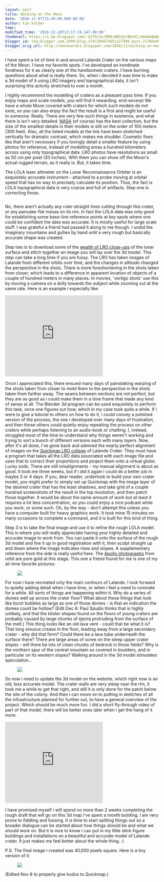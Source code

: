 ```yaml
---
layout: post
title: Walking on the Moon
date: '2016-11-07T15:49:00.000-08:00'
author: kim holder
tags:
modified_time: '2016-12-20T13:17:19.147-08:00'
thumbnail: https://1.bp.blogspot.com/-G2fDv3xrMO0/WBkDyt8DxKI/AAAAAAAAWUE/EUe0ot6c2X4LJ2P8r_KPChDxQjTazkzXwCK4B/s72-c/LalandeLOLA.jpg
blogger_id: tag:blogger.com,1999:blog-2741304674651227490.post-2178644973514489727
blogger_orig_url: http://moonwards1.blogspot.com/2016/11/walking-on-moon.html
---
```


I have spent a lot of time in and around Lalande Crater on the various maps of the Moon. I have my favorite spots. I've developed an inordinate fondness for it as clearly one of the handsomest craters. I have burning questions about what is really there. So, when i decided it was time to make a 3d model of it using LRO imagery and topographical data, it isn't surprising this activity stretched to over a month.

I highly recommend the modelling of craters as a pleasant pass time. If you enjoy maps and scale models, you will find it rewarding. end-excerpt We have a whole Moon covered with craters for which such models do not exist, so you can also enjoy the fact the result is a first and might be useful to someone. Really. There are very few such things in existence, and what there is isn't very detailed. [NASA](https://nasa3d.arc.nasa.gov/search/lunar) (of course) has the best collection, but the size of the smallest details in their models is still on the order of 100 meters (300 feet). Also, all the listed models at the link have been stretched vertically for dramatic contrast, which makes me shudder. Cosmetic fixes like that aren't necessary if you lovingly detail a smaller feature by using photos for reference, instead of modelling areas a hundred kilometers across using only topographical data. LRO photos have resolutions as small as 50 cm per pixel (20 inches). With them you can show off the Moon's actual rugged terrain, as it really is. But, it takes time.


The LOLA laser altimeter on the Lunar Reconnaissance Orbiter is an exquisitely accurate instrument - attached to a probe moving at orbital speed that has no way to precisely calculate its position. Thus, the fact is LOLA topographical data is very coarse and full of artifacts. Step one is correcting those.

<figure><img href="https://www.moonwards.com/img/LalandeLOLA.jpg"></figure>

No, there aren't actually any ruler-straight lines cutting through this crater, or any pancake-flat mesas on its rim. In fact the LOLA data was only good for establishing some base-line reference points at key spots where one could be confident the data was accurate. It is mostly useful for large scale stuff. I was grateful a friend had passed it along to me though. I undid the imaginary mountains and gullies by hand until a very rough but basically accurate shape was created.

Step two is to download some of the [wealth of LRO close-ups](http://wms.lroc.asu.edu/lroc/) of the lunar surface and stitch together an image you will lay over the 3d model. This step can take a long time if you are fussy. The LRO has taken images of Lalande from different orbits over time, and the changes in altitude changed the perspective in the shots. There is more foreshortening in the shots taken from closer, which leads to a difference in apparent location of objects of a couple of hundred meters in many places. In movies, 'vertigo shots' use this by moving a camera on a dolly towards the subject while zooming out at the same rate. Here is an example i especially like:

<iframe allowfullscreen=""  data-thumbnail-src="https://i.ytimg.com/vi/MWRncNMEhLw/0.jpg" frameborder="0" height="266" src="https://www.youtube.com/embed/MWRncNMEhLw?feature=player_embedded" width="320"></iframe>

Once i appreciated this, there ensued many days of painstaking warping of the shots taken from closer to mold them to the perspective in the shots taken from farther away. The seams between sections are not perfect, but they are as good as i could make them in a time frame that made any kind of sense at all. The Blender 3d program can be used exquisitely to perform this task, once one figures out how, which in my case took quite a while. If i were to give a tutorial to others on how to do it, i could convey a polished version of the process, the one i developed over many days of frustration, and then those others could quietly enjoy repeating the process on other craters while perhaps listening to an audio-book or chatting. I, instead, struggled most of the time to understand why things weren't working and trying to sort a bunch of different versions each with many layers. Now, after it's all done, i've gone back and admired the nearly perfect alignment of images on the [Quickmap LRO collage](http://bit.ly/2ftCyZs) of Lalande Crater. They must have a program that takes all the LRO data associated with each image file and uses that to correct their proportions and project them onto a virtual globe. Lucky sods. There are still misalignments - my manual alignment is about as good. It took me three weeks, but if i did it again i could do a better job in maybe 3 or 4 days. If you, dear reader, undertook to build your own crater model, you might prefer to simply set up Quickmap with the image layer of the desired crater that has the least shadows, and take grid of a couple hundred screenshots of the result in the top resolution, and then patch those together. It would be about the same amount of work but at least it requires a lot less concentration, so you could enjoy a nice podcast while you work, or some such. Oh, by the way - don't attempt this unless you have a computer built for heavy graphics work. It took mine 15 minutes on many occasions to complete a command, and it is built for this kind of thing.

Step 3 is to take the final image and use it to refine the rough LOLA model. This is where you will really appreciate having your highly detailed and accurate image to work from. You can paste it onto the surface of the rough 3d model and line it up in good registration with it, then sculpt straight up and down where the image indicates rises and slopes. A supplementary reference from the side is really useful here. The [Apollo photographs](http://www.lpi.usra.edu/resources/apollo/) from orbit are pure gold at this stage. This one a friend found for me is one of my all-time favorite pictures:

<figure><img src="https://www.moonwards.com/img/Apollo16-fromSouth-allLalande.jpg"></figure>

For now i have recreated only the main contours of Lalande. I look forward to quietly adding detail when i have time, or when i feel a need to ruminate for a while. All sorts of things are happening within it. Why do a series of domes well up across the crater floor? What about these things that look like burst bubbles as large as one of those domes - is that an indication the domes could be hollow? (Edit Dec 6: Paul Spudis thinks that is highly unlikely, and that the blister shapes found on the floors of young craters are probably caused by large chunks of ejecta protruding from the surface of the melt.) This thing looks like an old lava vent - could that be what it is? That long sinuous crease in the floor, leading away from a large secondary crater - why did that form? Could there be a lava tube underneath the surface there? There are large areas of scree on the steep upper crater slopes - will there be lots of clean chunks of bedrock in those fields? Why is the northern spur of the central mountain so covered in boulders, and in particular on its western slopes? Walking around in the 3d model stimulates speculation...

<figure><img  src="https://www.moonwards.com/img/LalandeMontage.jpg"></figure>

So now i need to update the 3d model on the website, which right now is an old, less accurate model. The crater walls are very steep near the rim, it took me a while to get that right, and still it is only done for the patch below the site of the colony. And then i can move on to putting in sketches of all the infrastructure planned for further out, to have a general overview of the project. Which should be much more fun. I did a short fly-through video of part of that model, there will be better ones later when i get the hang of it more.

<iframe data-thumbnail-src="https://i.ytimg.com/vi/VgkwPsfmAig/0.jpg" frameborder="0" height="266" src="https://www.youtube.com/embed/VgkwPsfmAig?feature=player_embedded" width="320"></iframe>

I have promised myself i will spend no more than 2 weeks completing the rough draft that will go on this 3d map i've spent a month building. I am very prone to fiddling and fussing. It is time to start spitting things out so a broader dialogue can be started about how things should be and what we should work on. But it is nice to know i can put in my little stick-figure buildings and installations on a beautiful and accurate model of Lalande crater. It just makes me feel better about the whole thing. :)

P.S. The final image i created was 40,000 pixels square. Here is a tiny version of it:

<figure><img src="https://www.moonwards.com/img/LalandeMasterImage-800.jpg"></figure>

(Edited Nov 8 to properly give kudos to Quickmap.)
